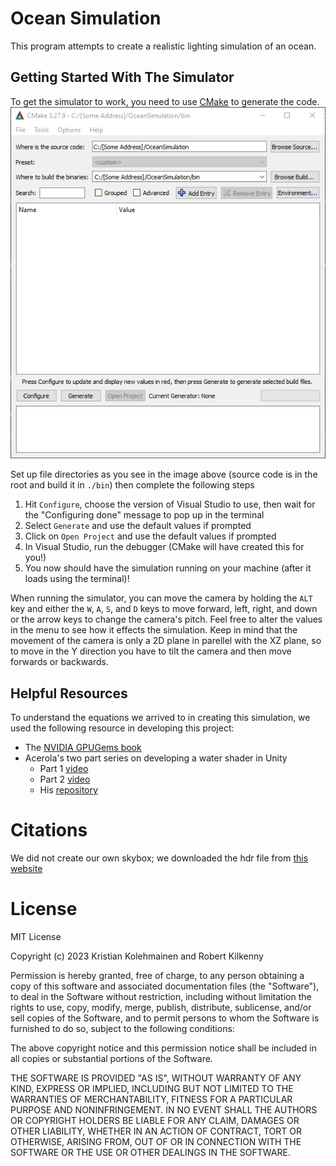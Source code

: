# Ocean Simulation
This program attempts to create a realistic lighting simulation of an ocean.<br/>

## Getting Started With The Simulator
To get the simulator to work, you need to use [CMake](https://cmake.org/cmake/help/latest/manual/cmake-gui.1.html) to generate the code.
![The file setup should look like this](./resources/images/Using-CMake-GUI.png)


Set up file directories as you see in the image above (source code is in the root and build it in `./bin`) then complete the following steps
1. Hit `Configure`, choose the version of Visual Studio to use, then wait for the "Configuring done" message to pop up in the terminal
2. Select `Generate` and use the default values if prompted
3. Click on `Open Project` and use the default values if prompted
4. In Visual Studio, run the debugger (CMake will have created this for you!)
5. You now should have the simulation running on your machine (after it loads using the terminal)!

When running the simulator, you can move the camera by holding the `ALT` key and either the `W`, `A`, `S`, and `D` keys to move forward, left, right, and down or the arrow keys to change the camera's pitch. Feel free to alter the values in the menu to see how it effects the simulation. Keep in mind that the movement of the camera is only a 2D plane in parellel with the XZ plane, so to move in the Y direction you have to tilt the camera and then move forwards or backwards.

## Helpful Resources
To understand the equations we arrived to in creating this simulation, we used the following resource in developing this project:
- The [NVIDIA GPUGems book](https://developer.nvidia.com/gpugems/gpugems/part-i-natural-effects/chapter-1-effective-water-simulation-physical-models)
- Acerola's two part series on developing a water shader in Unity
    - Part 1 [video](https://www.youtube.com/watch?v=PH9q0HNBjT4)
    - Part 2 [video](https://www.youtube.com/watch?v=yPfagLeUa7k)
    - His [repository](https://github.com/GarrettGunnell/Water)

# Citations
We did not create our own skybox; we downloaded the hdr file from [this website](https://polyhaven.com/a/kloppenheim_06_puresky)

# License
MIT License

Copyright (c) 2023 Kristian Kolehmainen and Robert Kilkenny

Permission is hereby granted, free of charge, to any person obtaining a copy
of this software and associated documentation files (the "Software"), to deal
in the Software without restriction, including without limitation the rights
to use, copy, modify, merge, publish, distribute, sublicense, and/or sell
copies of the Software, and to permit persons to whom the Software is
furnished to do so, subject to the following conditions:

The above copyright notice and this permission notice shall be included in all
copies or substantial portions of the Software.

THE SOFTWARE IS PROVIDED "AS IS", WITHOUT WARRANTY OF ANY KIND, EXPRESS OR
IMPLIED, INCLUDING BUT NOT LIMITED TO THE WARRANTIES OF MERCHANTABILITY,
FITNESS FOR A PARTICULAR PURPOSE AND NONINFRINGEMENT. IN NO EVENT SHALL THE
AUTHORS OR COPYRIGHT HOLDERS BE LIABLE FOR ANY CLAIM, DAMAGES OR OTHER
LIABILITY, WHETHER IN AN ACTION OF CONTRACT, TORT OR OTHERWISE, ARISING FROM,
OUT OF OR IN CONNECTION WITH THE SOFTWARE OR THE USE OR OTHER DEALINGS IN THE
SOFTWARE.